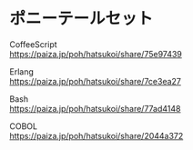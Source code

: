 ポニーテールセット
==================


CoffeeScript  
https://paiza.jp/poh/hatsukoi/share/75e97439  
  
  
Erlang  
https://paiza.jp/poh/hatsukoi/share/7ce3ea27  
  
  
Bash  
https://paiza.jp/poh/hatsukoi/share/77ad4148  
  
  
COBOL  
https://paiza.jp/poh/hatsukoi/share/2044a372  
